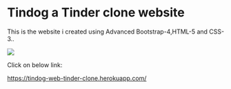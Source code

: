 # Tindog a Tinder clone website
This is the website i created using Advanced Bootstrap-4,HTML-5 and CSS-3..

![](https://forthebadge.com/images/badges/made-with-javascript.svg)

Click on below link:

https://tindog-web-tinder-clone.herokuapp.com/
